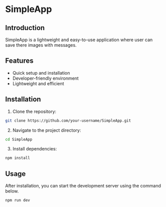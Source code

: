 # SimpleApp

## Introduction

SimpleApp is a lightweight and easy-to-use application where user can save there images with messages.

## Features

- Quick setup and installation
- Developer-friendly environment
- Lightweight and efficient

## Installation

1. Clone the repository:
  ```bash
  git clone https://github.com/your-username/SimpleApp.git
  ```
2. Navigate to the project directory:
  ```bash
  cd SimpleApp
  ```
3. Install dependencies:
  ```bash
  npm install
  ```

## Usage

After installation, you can start the development server using the command below.

```bash
npm run dev
```

